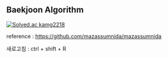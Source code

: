 ## Baekjoon Algorithm

[![Solved.ac
kamg2218](http://mazassumnida.wtf/api/v2/generate_badge?boj=kamg2218)](https://solved.ac/kamg2218)


reference : https://github.com/mazassumnida/mazassumnida

새로고침 : ctrl + shift + R
